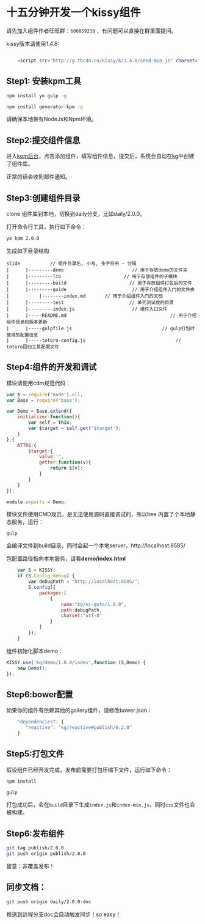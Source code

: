 # 十五分钟开发一个kissy组件

请先加入组件作者旺旺群：`600859238` ，有问题可以直接在群里面提问。

kissy版本请使用1.4.8:

````sh

    <script src="http://g.tbcdn.cn/kissy/k/1.4.8/seed-min.js" charset="utf-8"></script>

````

## Step1: 安装kpm工具

````sh
npm install yo gulp -g
````

````sh
npm install generator-kpm -g
````

请确保本地带有NodeJs和Npm环境。

## Step2:提交组件信息

进入[kpm后台](http://kpm.admin.taobao.net/)，点击添加组件，填写组件信息，提交后，系统会自动在[kg](http://gitlab.alibaba-inc.com/groups/kg)中创建了组件库。

正常的话会收到邮件通知。

## Step3:创建组件目录

clone 组件库到本地，切换到daily分支，比如daily/2.0.0。

打开命令行工具，执行如下命令：

````sh
yo kpm 2.0.0
````

生成如下目录结构

```
slide           // 组件目录名, 小写, 多字符用 – 分隔
|      |---------demo                         // 用于存放demo的文件夹
|      |---------lib                       // 用于存放组件的子模块
|      |---------build                       // 用于存放组件打包后的文件
|      |---------guide                        // 用于介绍组件入门的文件夹
|           |--------index.md       // 用于介绍组件入门的文档
|      |---------test                        // 单元测试放的目录
|      |---------index.js                     // 组件入口文件
|      |-----README.md                                  	// 用于介绍组件信息和版本更新
|      |-----gulpfile.js                                 // gulp打包时使用的配置信息
|      |-----totoro-config.js                                 // totoro回归工具配置文件
```

## Step4:组件的开发和调试

模块请使用cdm规范代码：

```javascript
var $ = require('node').all;
var Base = require('base');

var Demo = Base.extend({
    initializer:function(){
        var self = this;
        var $target = self.get('$target');
    }
},{
    ATTRS:{
        $target:{
            value:'',
            getter:function(v){
                return $(v);
            }
        }
    }
});

module.exports = Demo;
```
模块文件使用CMD规范，是无法使用源码直接调试的，所以bee 内置了个本地静态服务，运行：

    gulp

会编译文件到build目录，同时会起一个本地server，http://localhost:8585/

包配置路径指向本地服务，请看**demo/index.html**

```javascript
    var S = KISSY;
    if (S.Config.debug) {
        var debugPath = "http://localhost:8585/";
        S.config({
            packages:[
                {
                    name:"kg/vc-goto/1.0.0",
                    path:debugPath,
                    charset:"utf-8"
                }
            ]
        });
    }
```

组件初始化脚本demo：

```javascript
KISSY.use('kg/demo/1.0.0/index',function (S,Demo) {
	new Demo();
});
```


## Step6:bower配置

如果你的组件有依赖其他的gallery组件，请修改bower.json：

```javascript
    "dependencies": {
       "reactive": "kg/reactive#publish/0.2.0"
    }
```


## Step5:打包文件

假设组件已经开发完成，发布前需要打包压缩下文件，运行如下命令：

````sh
npm install
````

````sh
gulp
````

打包成功后，会在`build`目录下生成`index.js`和`index-min.js`，同时`css`文件也会被构建。

## Step6:发布组件

````sh
git tag publish/2.0.0
git push origin publish/2.0.0
````
留意：非覆盖发布！

## 同步文档：

````sh
git push origin daily/2.0.0:doc
````

推送到远程分支doc会自动触发同步！so easy！